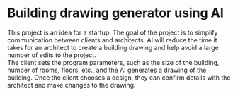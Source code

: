 # Building drawing generator using AI
This project is an idea for a startup. The goal of the project is to simplify communication between clients and architects. AI will reduce the time it takes for an architect to create a building drawing and help avoid a large number of edits to the project.  
The client sets the program parameters, such as the size of the building, number of rooms, floors, etc., and the AI generates a drawing of the building. Once the client chooses a design, they can confirm details with the architect and make changes to the drawing.
